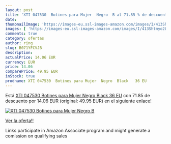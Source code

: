 ```yaml
---
layout: post
title: 'XTI 047530  Botines para Mujer  Negro  B al 71.85 % de descuento'
date: 
thumbnailImage: 'https://images-eu.ssl-images-amazon.com/images/I/413Shtmyo2L._SL200_.jpg'
images: [ 'https://images-eu.ssl-images-amazon.com/images/I/413Shtmyo2L._SL200_.jpg' ]
comments: true
category: ofertas
author: ring
slug: B071YFCVJB
description:
actualPrice: 14.06 EUR
currency: EUR
price: 14.06
comparePrice: 49.95 EUR
inStock: true
prodname: XTI 047530  Botines para Mujer  Negro  Black   36 EU
---
```


Está [XTI 047530  Botines para Mujer  Negro  Black   36 EU](https://www.amazon.es/dp/B071YFCVJB/?tag=tolees-21) con 71.85 de descuento por 14.06 EUR (original: 49.95 EUR) en el siguiente enlace!

[![XTI 047530  Botines para Mujer  Negro  B](https://images-eu.ssl-images-amazon.com/images/I/413Shtmyo2L._SL200_.jpg)](https://www.amazon.es/dp/B071YFCVJB/?tag=tolees-21)

[Ver la oferta!!](https://www.amazon.es/dp/B071YFCVJB/?tag=tolees-21)

Links participate in Amazon Associate program and might generate a comission on qualifying sales



